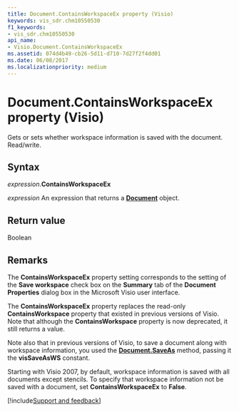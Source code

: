 ```yaml
---
title: Document.ContainsWorkspaceEx property (Visio)
keywords: vis_sdr.chm10550530
f1_keywords:
- vis_sdr.chm10550530
api_name:
- Visio.Document.ContainsWorkspaceEx
ms.assetid: 074d4b49-cb26-5d11-d710-7d27f2f4dd01
ms.date: 06/08/2017
ms.localizationpriority: medium
---
```



# Document.ContainsWorkspaceEx property (Visio)

Gets or sets whether workspace information is saved with the document. Read/write.


## Syntax

_expression_.**ContainsWorkspaceEx**

_expression_ An expression that returns a **[Document](Visio.Document.md)** object.


## Return value

Boolean


## Remarks

The **ContainsWorkspaceEx** property setting corresponds to the setting of the **Save workspace** check box on the **Summary** tab of the **Document Properties** dialog box in the Microsoft Visio user interface.

The **ContainsWorkspaceEx** property replaces the read-only **ContainsWorkspace** property that existed in previous versions of Visio. Note that although the **ContainsWorkspace** property is now deprecated, it still returns a value.

Note also that in previous versions of Visio, to save a document along with workspace information, you used the **[Document.SaveAs](Visio.Document.SaveAs.md)** method, passing it the **visSaveAsWS** constant.

Starting with Visio 2007, by default, workspace information is saved with all documents except stencils. To specify that workspace information not be saved with a document, set **ContainsWorkspaceEx** to **False**.

[!include[Support and feedback](~/includes/feedback-boilerplate.md)]